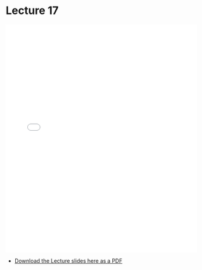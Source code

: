 # Lecture 17

<div>
<iframe src="../../102_lec17.pdf" width="100%" height="600px" frameBorder="0"> </iframe>
</div>

- [Download the Lecture slides here as a PDF](../../102_lec17.pdf)